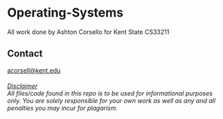# Operating-Systems
All work done by Ashton Corsello for Kent State CS33211
## Contact
acorsell@kent.edu

###### <ins>Disclaimer</ins> <br> All files/code found in this repo is to be used for informational purposes only. You are solely responsible for your own work as well as any and all penalties you may incur for plagarism. 
